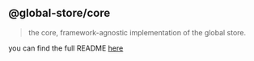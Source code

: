 ## @global-store/core

> the core, framework-agnostic implementation of the global store.

you can find the full README [here](https://github.com/LQR471814/global-state)
